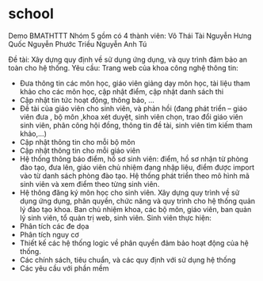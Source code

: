 # school
Demo BMATHTTT
Nhóm 5 gồm có 4 thành viên:
Võ Thái Tài
Nguyễn Hưng Quốc
Nguyễn Phước Triều
Nguyễn Anh Tú


Đề tài: Xây dựng quy định về sử dụng ứng dụng, và quy trình đảm bảo an toàn cho hệ thống.
Yêu cầu:
Trang web của khoa công nghệ thông tin:
- Đưa thông tin các môn học, giáo viên giảng dạy môn học, tài liệu tham khảo cho các môn học, cập nhật điểm, cập nhật danh sách thi
- Cập nhật tin tức hoạt động, thông báo, ...
- Đề tài của giáo viên cho sinh viên, và phản hồi (đang phát triển – giáo viên đưa , bộ môn ,khoa xét duyệt, sinh viên chọn, trao đổi giáo viên sinh viên,
phân công hội đồng, thông tin đề tài, sinh viên tìm kiếm tham khảo,...)
- Cập nhật thông tin cho mỗi bộ môn
- Cập nhật thông tin cho mỗi giáo viên
- Hệ thống thông báo điểm, hồ sơ sinh viên: điểm, hồ sơ nhận từ phòng đào tạo, đưa lên, giáo viên chủ nhiệm đang nhập liệu, điểm được import vào từ
danh sách phòng đào tạo. Hệ thống phát triển theo mô hình mã sinh viên và xem điểm theo từng sinh viên.
- Hệ thông đăng ký môn học cho sinh viên.
Xây dựng quy trình về sử dụng ứng dụng, phân quyền, chức năng và quy trình cho hệ thống quản lý đào tạo khoa. Ban chủ nhiệm khoa, các bộ môn, giáo viên, ban quản lý sinh viên, tổ quản trị web, sinh viên.
Sinh viên thực hiện:
- Phân tích các đe dọa
- Phân tích nguy cơ
- Thiết kế các hệ thống logic về phân quyền đảm bảo hoạt động của hệ thống.
- Các chính sách, tiêu chuẩn, và các quy định với sử dụng hệ thống
- Các yêu cầu với phần mềm
